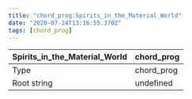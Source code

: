 ```yaml
---
title: "chord_prog:Spirits_in_the_Material_World"
date: "2020-07-24T13:16:55.370Z"
tags: [chord_prog]
---
```


|Spirits_in_the_Material_World|chord_prog|
|---|---|
|Type|chord_prog|
|Root string|undefined|

